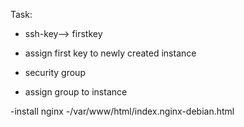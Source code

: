 Task: 
- ssh-key--> firstkey
- assign first key to newly created  instance

- security group
- assign group to  instance

-install nginx
-/var/www/html/index.nginx-debian.html